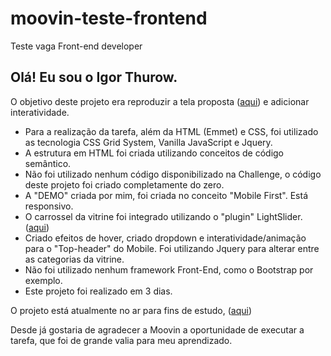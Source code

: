 # moovin-teste-frontend
Teste vaga Front-end developer

<h2>Olá! Eu sou o Igor Thurow.</h2>

O objetivo deste projeto era reproduzir a tela proposta (<a href="https://github.com/igorthurow/moovin-teste-frontend/blob/master/layout.png ">aqui</a>) e adicionar interatividade.
<ul>
<li>Para a realização da tarefa, além da HTML (Emmet) e CSS, foi utilizado as tecnologia CSS Grid System, Vanilla JavaScript e Jquery.</li>
<li>A estrutura em HTML foi criada utilizando conceitos de código semântico.</li>
<li>Não foi utilizado nenhum código disponibilizado na Challenge, o código deste projeto foi criado completamente do zero.</li>
<li>A "DEMO" criada por mim, foi criada no conceito "Mobile First". Está responsivo.</li>
<li>O carrossel da vitrine foi integrado utilizando o "plugin" LightSlider. (<a href="http://sachinchoolur.github.io/lightslider/index.html">aqui</a>)</li>
<li>Criado efeitos de hover, criado dropdown e interatividade/animação para o "Top-header" do Mobile. Foi utilizando Jquery para alterar entre as categorias da vitrine.</li>
<li>Não foi utilizado nenhum framework Front-End, como o Bootstrap por exemplo.</li>
<li>Este projeto foi realizado em 3 dias.</li>
</ul>

O projeto está atualmente no ar para fins de estudo, (<a href="https://igorthurow.me/MoovinChallenge/">aqui</a>)

Desde já gostaria de agradecer a Moovin a oportunidade de executar a tarefa, que foi de grande valia para meu aprendizado.
